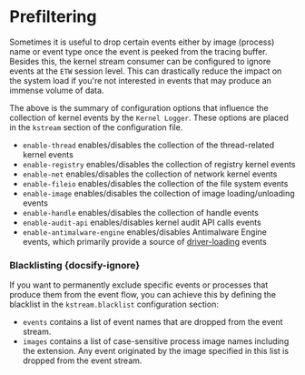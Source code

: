 # Prefiltering

Sometimes it is useful to drop certain events either by image (process) name or event type once the event is peeked from the tracing buffer. Besides this, the kernel stream consumer can be configured to ignore events at the `ETW` session level. This can drastically reduce the impact on the system load if you're not interested in events that may produce an immense volume of data. 

The above is the summary of configuration options that influence the collection of kernel events by the `Kernel Logger`. These options are placed in the `kstream` section of the configuration file.

- `enable-thread` enables/disables the collection of the thread-related kernel events
- `enable-registry` enables/disables the collection of registry kernel events
- `enable-net` enables/disables the collection of network kernel events
- `enable-fileio` enables/disables the collection of the file system events
- `enable-image` enables/disables the collection of image loading/unloading events
- `enable-handle` enables/disables the collection of handle events
- `enable-audit-api` enables/disables kernel audit API calls events
- `enable-antimalware-engine` enables/disables Antimalware Engine events, which primarily provide a source of [driver-loading](kevents/driver.md) events

### Blacklisting {docsify-ignore}

If you want to permanently exclude specific events or processes that produce them from the event flow, you can achieve this by defining the blacklist in the `kstream.blacklist` configuration section:

- `events` contains a list of event names that are dropped from the event stream.
- `images` contains a list of case-sensitive process image names including the extension. Any event originated by the image specified in this list is dropped from the event stream.
